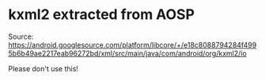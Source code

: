 # kxml2 extracted from AOSP

Source: https://android.googlesource.com/platform/libcore/+/e18c8088794284f4995b6b49ae2217eab96272bd/xml/src/main/java/com/android/org/kxml2/io

Please don't use this!
